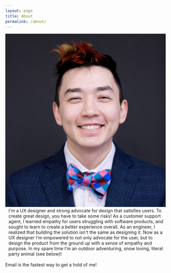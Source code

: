 ```yaml
---
layout: page
title: About
permalink: /about/
---
```


<img class="col one left" src="/img/HowardhosokawaHS.jpg">

<div class="indentme on_text_left" style="padding-left: 10px">
I'm a UX designer and strong advocate for design that satisfies users. To create great design, you have to take some risks! As a customer support agent, I learned empathy for users struggling with software products, and sought to learn to create a better experience overall. As an engineer, I realized that building the solution isn't the same as designing it. Now as a UX designer I'm empowered to not only advocate for the user, but to design the product from the ground up with a sense of empathy and purpose. In my spare time I’m an outdoor adventuring, snow loving, literal party animal (see below)!
</div> 
<div>
	<div class="img_row">
		<img class="col three" src="{{ site.baseurl }}/img/awoo.jpg" alt="" title="example image"/>
	</div>
</div>
<!-- <div class="col three caption">
	This image can also have a caption. It's like magic. 
</div> -->
<!-- [Here is Howard's Resume in PDF]({{ site.url }}/assets/howardhosokawaresume.pdf){: text-align: center;} -->
<!-- <br/>
<hr/>
<br/> -->
<span class="contacticon center">
	<a href="mailto:howardhosokawa@gmail.com"><i class="fa fa-envelope-square"></i></a>
	<a href="https://github.com" target="_blank"><i class="fa fa-github-square"></i></a>
	<a href="https://www.linkedin.com/howardhosokawa" target="_blank"><i class="fa fa-linkedin-square"></i></a>
</span>

<div class="col three caption">
	Email is the fastest way to get a hold of me!
</div>

